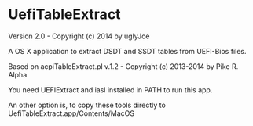 UefiTableExtract
================

Version 2.0 - Copyright (c) 2014 by uglyJoe

A OS X application to extract DSDT and SSDT tables from UEFI-Bios files.

Based on acpiTableExtract.pl v.1.2 - Copyright (c) 2013-2014 by Pike R. Alpha

You need UEFIExtract and iasl installed in PATH to run this app.

An other option is, to copy these tools directly to UefiTableExtract.app/Contents/MacOS

